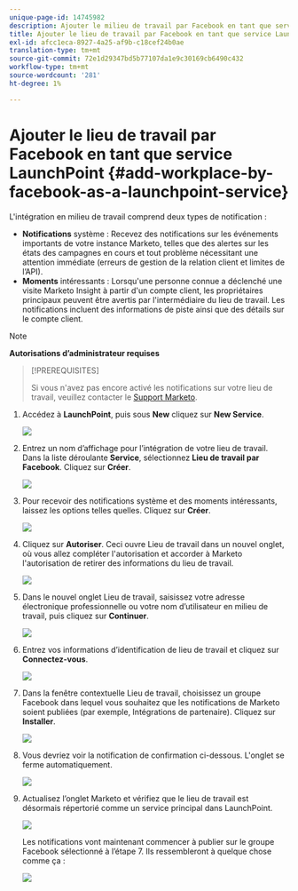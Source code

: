```yaml
---
unique-page-id: 14745982
description: Ajouter le milieu de travail par Facebook en tant que service LaunchPoint - Marketo Docs - Documentation sur les produits
title: Ajouter le lieu de travail par Facebook en tant que service LaunchPoint
exl-id: afcc1eca-8927-4a25-af9b-c18cef24b0ae
translation-type: tm+mt
source-git-commit: 72e1d29347bd5b77107da1e9c30169cb6490c432
workflow-type: tm+mt
source-wordcount: '281'
ht-degree: 1%

---
```


# Ajouter le lieu de travail par Facebook en tant que service LaunchPoint {#add-workplace-by-facebook-as-a-launchpoint-service}

L&#39;intégration en milieu de travail comprend deux types de notification :

* **Notifications** système : Recevez des notifications sur les événements importants de votre instance Marketo, telles que des alertes sur les états des campagnes en cours et tout problème nécessitant une attention immédiate (erreurs de gestion de la relation client et limites de l’API).
* **Moments** intéressants : Lorsqu&#39;une personne connue a déclenché une visite Marketo Insight à partir d&#39;un compte client, les propriétaires principaux peuvent être avertis par l&#39;intermédiaire du lieu de travail. Les notifications incluent des informations de piste ainsi que des détails sur le compte client.

>[!NOTE]
>
>**Autorisations d’administrateur requises**

>[!PREREQUISITES]
>
>Si vous n&#39;avez pas encore activé les notifications sur votre lieu de travail, veuillez contacter le [Support Marketo](https://nation.marketo.com/t5/Support/ct-p/Support).

1. Accédez à **LaunchPoint**, puis sous **New** cliquez sur **New Service**.

   ![](assets/image2017-11-27-14-3a13-3a18-1.png)

1. Entrez un nom d’affichage pour l’intégration de votre lieu de travail. Dans la liste déroulante **Service**, sélectionnez **Lieu de travail par Facebook**. Cliquez sur **Créer**.

   ![](assets/newservice.png)

1. Pour recevoir des notifications système et des moments intéressants, laissez les options telles quelles. Cliquez sur **Créer**.

   ![](assets/create.png)

1. Cliquez sur **Autoriser**. Ceci ouvre Lieu de travail dans un nouvel onglet, où vous allez compléter l&#39;autorisation et accorder à Marketo l&#39;autorisation de retirer des informations du lieu de travail.

   ![](assets/authorize.png)

1. Dans le nouvel onglet Lieu de travail, saisissez votre adresse électronique professionnelle ou votre nom d’utilisateur en milieu de travail, puis cliquez sur **Continuer**.

   ![](assets/workplacelogin.png)

1. Entrez vos informations d’identification de lieu de travail et cliquez sur **Connectez-vous**.

   ![](assets/workplacelogininfo.png)

1. Dans la fenêtre contextuelle Lieu de travail, choisissez un groupe Facebook dans lequel vous souhaitez que les notifications de Marketo soient publiées (par exemple, Intégrations de partenaire). Cliquez sur **Installer**.

   ![](assets/installmarketo.png)

1. Vous devriez voir la notification de confirmation ci-dessous. L&#39;onglet se ferme automatiquement.

   ![](assets/success.png)

1. Actualisez l’onglet Marketo et vérifiez que le lieu de travail est désormais répertorié comme un service principal dans LaunchPoint.

   ![](assets/confirm.png)

   Les notifications vont maintenant commencer à publier sur le groupe Facebook sélectionné à l’étape 7. Ils ressembleront à quelque chose comme ça :

   ![](assets/example.png)
